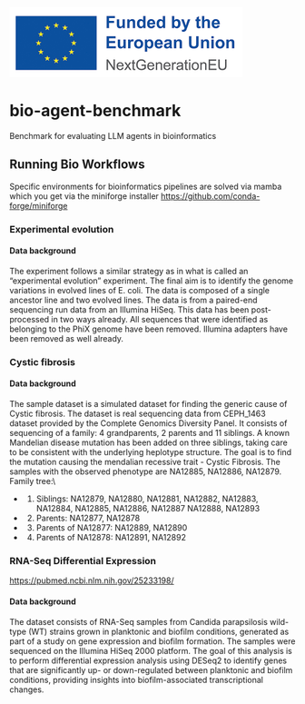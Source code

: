 ![Funded by Next Gen EU](image.png)

# bio-agent-benchmark

Benchmark for evaluating LLM agents in bioinformatics

## Running Bio Workflows
Specific environments for bioinformatics pipelines are solved via mamba which you get via the miniforge installer https://github.com/conda-forge/miniforge

### Experimental evolution
#### Data background
 The experiment follows a similar strategy as in what is called an “experimental evolution” experiment. The final aim is to identify the genome variations in evolved lines of E. coli. The data is composed of a single ancestor line and two evolved lines. The data is from a paired-end sequencing run data from an Illumina HiSeq. This data has been post-processed in two ways already. All sequences that were identified as belonging to the PhiX genome have been removed. Illumina adapters have been removed as well already.

### Cystic fibrosis
#### Data background
The sample dataset is a simulated dataset for finding the generic cause of Cystic fibrosis. The dataset is real sequencing data from CEPH_1463 dataset provided by the Complete Genomics Diversity Panel. It consists of sequencing of a family: 4 grandparents, 2 parents and 11 siblings. A known Mandelian disease mutation has been added on three siblings, taking care to be consistent with the underlying heplotype structure. The goal is to find the mutation causing the mendalian recessive trait - Cystic Fibrosis. The samples with the observed phenotype are
NA12885, NA12886, NA12879.
Family tree:\
* 1. Siblings: NA12879, NA12880, NA12881, NA12882, NA12883, NA12884, NA12885, NA12886, NA12887 NA12888, NA12893
* 2. Parents: NA12877, NA12878
* 3. Parents of NA12877: NA12889, NA12890
* 4. Parents of NA12878: NA12891, NA12892

### RNA-Seq Differential Expression 
https://pubmed.ncbi.nlm.nih.gov/25233198/
#### Data background
The dataset consists of RNA-Seq samples from Candida parapsilosis wild-type (WT) strains grown in planktonic and biofilm conditions, generated as part of a study on gene expression and biofilm formation. The samples were sequenced on the Illumina HiSeq 2000 platform. The goal of this analysis is to perform differential expression analysis using DESeq2 to identify genes that are significantly up- or down-regulated between planktonic and biofilm conditions, providing insights into biofilm-associated transcriptional changes.